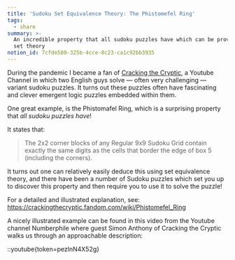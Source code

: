 ```yaml
---
title: 'Sudoku Set Equivalence Theory: The Phistomefel Ring'
tags:
  - share
summary: >-
  An incredible property that all sudoku puzzles have which can be proven with
  set theory
notion_id: 7cfde580-325b-4cce-8c23-ca1c92bb3935
---
```

During the pandemic I became a fan of [Cracking the Cryptic](https://www.youtube.com/c/CrackingTheCryptic), a Youtube Channel in which two English guys solve — often very challenging — variant sudoku puzzles. It turns out these puzzles often have fascinating and clever emergent logic puzzles embedded within them.

One great example, is the Phistomafel Ring, which is a surprising property that _all sudoku puzzles have_!

It states that:

> The 2x2 corner blocks of any Regular 9x9 Sudoku Grid contain exactly the same digits as the cells that border the edge of box 5 (including the corners).

It turns out one can relatively easily deduce this using set equivalence theory, and there have been a number of Sudoku puzzles which set you up to discover this property and then require you to use it to solve the puzzle!

For a detailed and illustrated explanation, see: <https://crackingthecryptic.fandom.com/wiki/Phistomefel_Ring>

A nicely illustrated example can be found in this video from the Youtube channel Numberphile where guest Simon Anthony of Cracking the Cryptic walks us through an approachable description:

::youtube{token=pezlnN4X52g}
